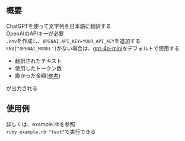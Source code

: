 ## 概要

ChatGPTを使って文字列を日本語に翻訳する  
OpenAIのAPIキーが必要  
`.env`を作成し、`OPENAI_API_KEY=YOUR_API_KEY`を追加する  
`ENV["OPENAI_MODEL"]`がない場合は、[gpt-4o-mini](https://openai.com/index/gpt-4o-mini-advancing-cost-efficient-intelligence/)をデフォルトで使用する  

* 翻訳されたテキスト
* 使用したトークン数
* 掛かった金額([参考](https://openai.com/api/pricing/))

が出力される  

## 使用例

詳しくは、example.rbを参照  
`ruby example.rb "text"`で実行できる
